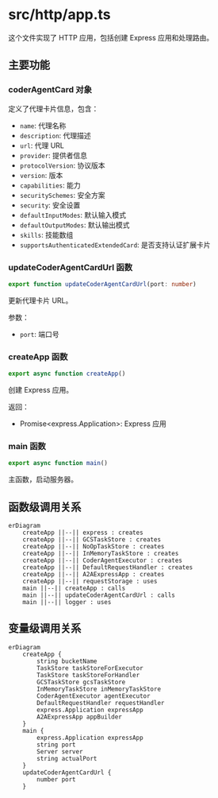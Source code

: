 # src/http/app.ts

这个文件实现了 HTTP 应用，包括创建 Express 应用和处理路由。

## 主要功能

### coderAgentCard 对象

定义了代理卡片信息，包含：
- `name`: 代理名称
- `description`: 代理描述
- `url`: 代理 URL
- `provider`: 提供者信息
- `protocolVersion`: 协议版本
- `version`: 版本
- `capabilities`: 能力
- `securitySchemes`: 安全方案
- `security`: 安全设置
- `defaultInputModes`: 默认输入模式
- `defaultOutputModes`: 默认输出模式
- `skills`: 技能数组
- `supportsAuthenticatedExtendedCard`: 是否支持认证扩展卡片

### updateCoderAgentCardUrl 函数

```typescript
export function updateCoderAgentCardUrl(port: number)
```

更新代理卡片 URL。

参数：
- `port`: 端口号

### createApp 函数

```typescript
export async function createApp()
```

创建 Express 应用。

返回：
- Promise<express.Application>: Express 应用

### main 函数

```typescript
export async function main()
```

主函数，启动服务器。

## 函数级调用关系

```mermaid
erDiagram
    createApp ||--|| express : creates
    createApp ||--|| GCSTaskStore : creates
    createApp ||--|| NoOpTaskStore : creates
    createApp ||--|| InMemoryTaskStore : creates
    createApp ||--|| CoderAgentExecutor : creates
    createApp ||--|| DefaultRequestHandler : creates
    createApp ||--|| A2AExpressApp : creates
    createApp ||--|| requestStorage : uses
    main ||--|| createApp : calls
    main ||--|| updateCoderAgentCardUrl : calls
    main ||--|| logger : uses
```

## 变量级调用关系

```mermaid
erDiagram
    createApp {
        string bucketName
        TaskStore taskStoreForExecutor
        TaskStore taskStoreForHandler
        GCSTaskStore gcsTaskStore
        InMemoryTaskStore inMemoryTaskStore
        CoderAgentExecutor agentExecutor
        DefaultRequestHandler requestHandler
        express.Application expressApp
        A2AExpressApp appBuilder
    }
    main {
        express.Application expressApp
        string port
        Server server
        string actualPort
    }
    updateCoderAgentCardUrl {
        number port
    }
```